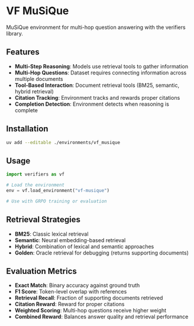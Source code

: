 # VF MuSiQue

MuSiQue environment for multi-hop question answering with the verifiers library.

## Features

- **Multi-Step Reasoning**: Models use retrieval tools to gather information
- **Multi-Hop Questions**: Dataset requires connecting information across multiple documents
- **Tool-Based Interaction**: Document retrieval tools (BM25, semantic, hybrid retrieval)
- **Citation Tracking**: Environment tracks and rewards proper citations
- **Completion Detection**: Environment detects when reasoning is complete

## Installation

```bash
uv add --editable ./environments/vf_musique
```

## Usage

```python
import verifiers as vf

# Load the environment
env = vf.load_environment("vf-musique")

# Use with GRPO training or evaluation
```

## Retrieval Strategies

- **BM25**: Classic lexical retrieval
- **Semantic**: Neural embedding-based retrieval  
- **Hybrid**: Combination of lexical and semantic approaches
- **Golden**: Oracle retrieval for debugging (returns supporting documents)

## Evaluation Metrics

- **Exact Match**: Binary accuracy against ground truth
- **F1 Score**: Token-level overlap with references
- **Retrieval Recall**: Fraction of supporting documents retrieved
- **Citation Reward**: Reward for proper citations
- **Weighted Scoring**: Multi-hop questions receive higher weight
- **Combined Reward**: Balances answer quality and retrieval performance